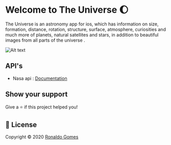 # Welcome to The Universe 🌔

The Universe is an astronomy app for ios, which has information on size, formation, distance, rotation, structure, surface, atmosphere, curiosities and much more of planets, natural satellites and stars, in addition to beautiful images from all parts of the universe .


![Alt text](https://github.com/ronaldogomes96/TheUniverse/blob/master/prototype.png?raw=true "prototype")


## API's 

* Nasa api : [Documentation](https://images.nasa.gov/docs/images.nasa.gov_api_docs.pdf)

## Show your support

Give a ⭐️ if this project helped you!

## 📝 License

Copyright © 2020 [Ronaldo Gomes](https://github.com/ronaldogomes96)
